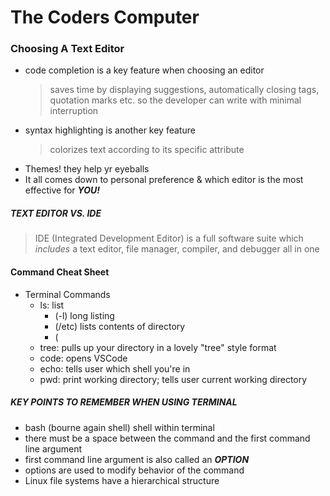 # The Coders Computer

### Choosing A Text Editor
- code completion is a key feature when choosing an editor
  > saves time by displaying suggestions, automatically closing tags, quotation marks etc. so the developer can write with minimal interruption
- syntax highlighting is another key feature
  > colorizes text according to its specific attribute
- Themes! they help yr eyeballs
- It all comes down to personal preference & which editor is the most effective for ***YOU!***
   
   
##### TEXT EDITOR VS. IDE 
> IDE (Integrated Development Editor) is a full software suite which *includes* a text editor, file manager, compiler, and debugger all in one

#### Command Cheat Sheet
- Terminal Commands
  - ls: list
    - (-l) long listing
    - (/etc) lists contents of directory
    - (
  - tree: pulls up your directory in a lovely "tree" style format
  - code: opens VSCode
  - echo: tells user which shell you're in
  - pwd: print working directory; tells user current working directory 

##### KEY POINTS TO REMEMBER WHEN USING TERMINAL
- bash (bourne again shell) shell within terminal
- there must be a space between the command and the first command line argument
- first command line argument is also called an ***OPTION***
- options are used to modify behavior of the command
- Linux file systems have a hierarchical structure
